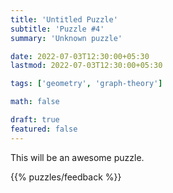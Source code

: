 ```yaml
---
title: 'Untitled Puzzle'
subtitle: 'Puzzle #4'
summary: 'Unknown puzzle'

date: 2022-07-03T12:30:00+05:30
lastmod: 2022-07-03T12:30:00+05:30

tags: ['geometry', 'graph-theory']

math: false

draft: true
featured: false
---
```


This will be an awesome puzzle.

{{% puzzles/feedback %}}
